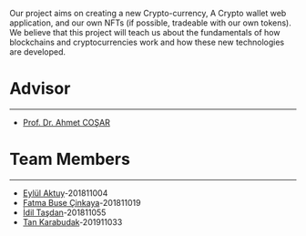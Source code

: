 Our project aims on creating a new Crypto-currency, A Crypto wallet web application, and our own NFTs (if possible, tradeable with our own tokens).
We believe that this project will teach us about the fundamentals of how blockchains and cryptocurrencies work and how these new technologies are developed. 

# Advisor
***
* [Prof. Dr. Ahmet COŞAR](http://www.cankaya.edu.tr/akademik_birimler/cv/Prof.Dr.AhmetCO%C5%9EAR.html)

# Team  Members
***
* [Eylül Aktuy](https://github.com/eylulaktuy)-201811004
* [Fatma Buse Çinkaya](https://github.com/busecinkaya)-201811019
* [İdil Taşdan](https://github.com/Idiltsdn)-201811055
* [Tan Karabudak](https://github.com/R3TR05PH3R3)-201911033



